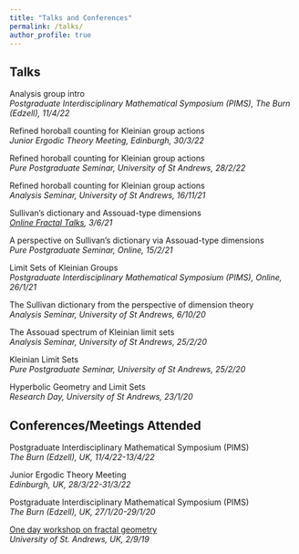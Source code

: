 ```yaml
---
title: "Talks and Conferences"
permalink: /talks/
author_profile: true
---
```


## Talks
Analysis group intro  
*Postgraduate Interdisciplinary Mathematical Symposium (PIMS), The Burn (Edzell), 11/4/22*

Refined horoball counting for Kleinian group actions  
*Junior Ergodic Theory Meeting, Edinburgh, 30/3/22*  

Refined horoball counting for Kleinian group actions  
*Pure Postgraduate Seminar, University of St Andrews, 28/2/22*  

Refined horoball counting for Kleinian group actions  
*Analysis Seminar, University of St Andrews, 16/11/21*

Sullivan’s dictionary and Assouad-type dimensions  
*[Online Fractal Talks](https://people.maths.bris.ac.uk/~matmj/BBMOS.html), 3/6/21*

A perspective on Sullivan’s dictionary via Assouad-type dimensions  
*Pure Postgraduate Seminar, Online, 15/2/21*

Limit Sets of Kleinian Groups  
*Postgraduate Interdisciplinary Mathematical Symposium (PIMS), Online, 26/1/21*

The Sullivan dictionary from the perspective of dimension theory  
*Analysis Seminar, University of St Andrews, 6/10/20*

The Assouad spectrum of Kleinian limit sets  
*Analysis Seminar, University of St Andrews, 25/2/20*

Kleinian Limit Sets  
*Pure Postgraduate Seminar, University of St Andrews, 25/2/20*

Hyperbolic Geometry and Limit Sets  
*Research Day, University of St Andrews, 23/1/20*

## Conferences/Meetings Attended
Postgraduate Interdisciplinary Mathematical Symposium (PIMS)  
*The Burn (Edzell), UK, 11/4/22-13/4/22*  

Junior Ergodic Theory Meeting  
*Edinburgh, UK, 28/3/22-31/3/22*  

Postgraduate Interdisciplinary Mathematical Symposium (PIMS)  
*The Burn (Edzell), UK, 27/1/20-29/1/20*

[One day workshop on fractal geometry](http://www.mcs.st-andrews.ac.uk/~jmf32/FG19.html)    
*University of St. Andrews, UK, 2/9/19*
